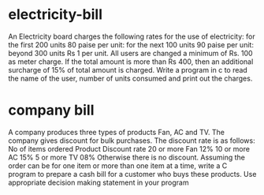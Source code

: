 # electricity-bill

An Electricity board charges the following rates for the use of electricity: for the first 200 units 80 paise per unit: for the next 100 units 90 paise per unit: beyond 300 units Rs 1 per unit. All users are changed a minimum of Rs. 100 as meter charge. If the total amount is more than Rs 400, then an additional surcharge of 15% of total amount is charged. Write a program in c to read the name of the user, number of units consumed and print out the charges.

# company bill

A company produces three types of products Fan, AC and TV. The company gives discount for 
bulk purchases. The discount rate is as follows:
No of items 
ordered
Product Discount rate
20 or more Fan 12%
10 or more AC 15%
5 or more TV 08%
Otherwise there is no discount. Assuming the order can be for one item or more than one item at a 
time, write a C program to prepare a cash bill for a customer who buys these products. Use 
appropriate decision making statement in your program
